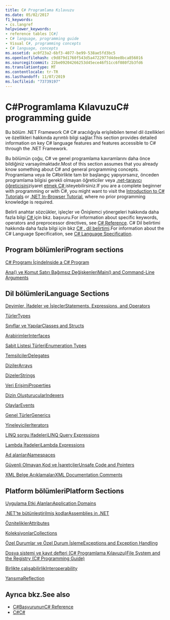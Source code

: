 ```yaml
---
title: C# Programlama Kılavuzu
ms.date: 05/02/2017
f1_keywords:
- cs.langref
helpviewer_keywords:
- reference tables [C#]
- C# language, programming guide
- Visual C#, programming concepts
- C# language, concepts
ms.assetid: ac0f23a2-6bf3-4077-be99-538ae5fd3bc5
ms.openlocfilehash: c9d879d1760f543d5a4722977d4dee8bca856016
ms.sourcegitcommit: 22be09204266253d45ece46f51cc6f080f2b3fd6
ms.translationtype: MT
ms.contentlocale: tr-TR
ms.lasthandoff: 11/07/2019
ms.locfileid: "73739197"
---
```

# <a name="c-programming-guide"></a><span data-ttu-id="e41b3-102">C#Programlama Kılavuzu</span><span class="sxs-lookup"><span data-stu-id="e41b3-102">C# programming guide</span></span>

<span data-ttu-id="e41b3-103">Bu bölüm .NET Framework C# C# aracılığıyla erişilebilen temel dil özellikleri ve özellikleri hakkında ayrıntılı bilgi sağlar.</span><span class="sxs-lookup"><span data-stu-id="e41b3-103">This section provides detailed information on key C# language features and features accessible to C# through the .NET Framework.</span></span>  
  
 <span data-ttu-id="e41b3-104">Bu bölümün çoğu, C# ve genel programlama kavramlarını daha önce bildiğiniz varsayılmaktadır.</span><span class="sxs-lookup"><span data-stu-id="e41b3-104">Most of this section assumes that you already know something about C# and general programming concepts.</span></span> <span data-ttu-id="e41b3-105">Programlama veya ile C#birlikte tam bir başlangıç yapıyorsanız, önceden programlama bilgisi gerekli olmayan öğreticiler veya [.net-tarayıcı öğreticisini](https://dotnet.microsoft.com/learn/dotnet/in-browser-tutorial/1)ziyaret [etmek C# ](../tutorials/intro-to-csharp/index.md) isteyebilirsiniz.</span><span class="sxs-lookup"><span data-stu-id="e41b3-105">If you are a complete beginner with programming or with C#, you might want to visit the [Introduction to C# Tutorials](../tutorials/intro-to-csharp/index.md) or [.NET In-Browser Tutorial](https://dotnet.microsoft.com/learn/dotnet/in-browser-tutorial/1), where no prior programming knowledge is required.</span></span>  
  
 <span data-ttu-id="e41b3-106">Belirli anahtar sözcükler, işleçler ve Önişlemci yönergeleri hakkında daha fazla bilgi [ C# ](../language-reference/index.md)için bkz. başvuru.</span><span class="sxs-lookup"><span data-stu-id="e41b3-106">For information about specific keywords, operators and preprocessor directives, see [C# Reference](../language-reference/index.md).</span></span> <span data-ttu-id="e41b3-107">C# Dil belirtimi hakkında daha fazla bilgi için bkz [ C# . dil belirtimi](/dotnet/csharp/language-reference/language-specification/introduction).</span><span class="sxs-lookup"><span data-stu-id="e41b3-107">For information about the C# Language Specification, see [C# Language Specification](/dotnet/csharp/language-reference/language-specification/introduction).</span></span>  
  
## <a name="program-sections"></a><span data-ttu-id="e41b3-108">Program bölümleri</span><span class="sxs-lookup"><span data-stu-id="e41b3-108">Program sections</span></span>

[<span data-ttu-id="e41b3-109">C# Programı İçinde</span><span class="sxs-lookup"><span data-stu-id="e41b3-109">Inside a C# Program</span></span>](./inside-a-program/index.md)  
  
[<span data-ttu-id="e41b3-110">Ana() ve Komut Satırı Bağımsız Değişkenleri</span><span class="sxs-lookup"><span data-stu-id="e41b3-110">Main() and Command-Line Arguments</span></span>](./main-and-command-args/index.md)  

## <a name="language-sections"></a><span data-ttu-id="e41b3-111">Dil bölümleri</span><span class="sxs-lookup"><span data-stu-id="e41b3-111">Language Sections</span></span>

[<span data-ttu-id="e41b3-112">Deyimler, İfadeler ve İşleçler</span><span class="sxs-lookup"><span data-stu-id="e41b3-112">Statements, Expressions, and Operators</span></span>](./statements-expressions-operators/index.md)  

 [<span data-ttu-id="e41b3-113">Türler</span><span class="sxs-lookup"><span data-stu-id="e41b3-113">Types</span></span>](./types/index.md)  

 [<span data-ttu-id="e41b3-114">Sınıflar ve Yapılar</span><span class="sxs-lookup"><span data-stu-id="e41b3-114">Classes and Structs</span></span>](./classes-and-structs/index.md)  
  
 [<span data-ttu-id="e41b3-115">Arabirimler</span><span class="sxs-lookup"><span data-stu-id="e41b3-115">Interfaces</span></span>](./interfaces/index.md)  

 [<span data-ttu-id="e41b3-116">Sabit Listesi Türleri</span><span class="sxs-lookup"><span data-stu-id="e41b3-116">Enumeration Types</span></span>](./enumeration-types.md)  
  
 [<span data-ttu-id="e41b3-117">Temsilciler</span><span class="sxs-lookup"><span data-stu-id="e41b3-117">Delegates</span></span>](./delegates/index.md)  

 [<span data-ttu-id="e41b3-118">Diziler</span><span class="sxs-lookup"><span data-stu-id="e41b3-118">Arrays</span></span>](./arrays/index.md)  
  
 [<span data-ttu-id="e41b3-119">Dizeler</span><span class="sxs-lookup"><span data-stu-id="e41b3-119">Strings</span></span>](./strings/index.md)  
  
 [<span data-ttu-id="e41b3-120">Veri Erişimi</span><span class="sxs-lookup"><span data-stu-id="e41b3-120">Properties</span></span>](./classes-and-structs/properties.md)  
  
 [<span data-ttu-id="e41b3-121">Dizin Oluşturucular</span><span class="sxs-lookup"><span data-stu-id="e41b3-121">Indexers</span></span>](./indexers/index.md)  
  
 [<span data-ttu-id="e41b3-122">Olaylar</span><span class="sxs-lookup"><span data-stu-id="e41b3-122">Events</span></span>](./events/index.md)  
  
 [<span data-ttu-id="e41b3-123">Genel Türler</span><span class="sxs-lookup"><span data-stu-id="e41b3-123">Generics</span></span>](./generics/index.md)  
  
 [<span data-ttu-id="e41b3-124">Yineleyiciler</span><span class="sxs-lookup"><span data-stu-id="e41b3-124">Iterators</span></span>](./concepts/iterators.md)
  
 [<span data-ttu-id="e41b3-125">LINQ sorgu Ifadeleri</span><span class="sxs-lookup"><span data-stu-id="e41b3-125">LINQ Query Expressions</span></span>](../linq/index.md)  
  
 [<span data-ttu-id="e41b3-126">Lambda İfadeleri</span><span class="sxs-lookup"><span data-stu-id="e41b3-126">Lambda Expressions</span></span>](./statements-expressions-operators/lambda-expressions.md)  
  
 [<span data-ttu-id="e41b3-127">Ad alanları</span><span class="sxs-lookup"><span data-stu-id="e41b3-127">Namespaces</span></span>](./namespaces/index.md)  
  
 [<span data-ttu-id="e41b3-128">Güvenli Olmayan Kod ve İşaretçiler</span><span class="sxs-lookup"><span data-stu-id="e41b3-128">Unsafe Code and Pointers</span></span>](./unsafe-code-pointers/index.md)  
  
 [<span data-ttu-id="e41b3-129">XML Belge Açıklamaları</span><span class="sxs-lookup"><span data-stu-id="e41b3-129">XML Documentation Comments</span></span>](./xmldoc/index.md)  
  
## <a name="platform-sections"></a><span data-ttu-id="e41b3-130">Platform bölümleri</span><span class="sxs-lookup"><span data-stu-id="e41b3-130">Platform Sections</span></span>

 [<span data-ttu-id="e41b3-131">Uygulama Etki Alanları</span><span class="sxs-lookup"><span data-stu-id="e41b3-131">Application Domains</span></span>](../../framework/app-domains/application-domains.md)  
  
 [<span data-ttu-id="e41b3-132">.NET’te bütünleştirilmiş kodlar</span><span class="sxs-lookup"><span data-stu-id="e41b3-132">Assemblies in .NET</span></span>](../../standard/assembly/index.md)  
  
 [<span data-ttu-id="e41b3-133">Öznitelikler</span><span class="sxs-lookup"><span data-stu-id="e41b3-133">Attributes</span></span>](./concepts/attributes/index.md)  
  
 [<span data-ttu-id="e41b3-134">Koleksiyonlar</span><span class="sxs-lookup"><span data-stu-id="e41b3-134">Collections</span></span>](./concepts/collections.md)  
  
 [<span data-ttu-id="e41b3-135">Özel Durumlar ve Özel Durum İşleme</span><span class="sxs-lookup"><span data-stu-id="e41b3-135">Exceptions and Exception Handling</span></span>](./exceptions/index.md)  
  
 [<span data-ttu-id="e41b3-136">Dosya sistemi ve kayıt defteri (C# Programlama Kılavuzu)</span><span class="sxs-lookup"><span data-stu-id="e41b3-136">File System and the Registry (C# Programming Guide)</span></span>](./file-system/index.md)  
  
 [<span data-ttu-id="e41b3-137">Birlikte çalışabilirlik</span><span class="sxs-lookup"><span data-stu-id="e41b3-137">Interoperability</span></span>](./interop/index.md)  
  
 [<span data-ttu-id="e41b3-138">Yansıma</span><span class="sxs-lookup"><span data-stu-id="e41b3-138">Reflection</span></span>](./concepts/reflection.md)  
  
## <a name="see-also"></a><span data-ttu-id="e41b3-139">Ayrıca bkz.</span><span class="sxs-lookup"><span data-stu-id="e41b3-139">See also</span></span>

- [<span data-ttu-id="e41b3-140">C#Başvurunun</span><span class="sxs-lookup"><span data-stu-id="e41b3-140">C# Reference</span></span>](../language-reference/index.md)
- [<span data-ttu-id="e41b3-141">C#</span><span class="sxs-lookup"><span data-stu-id="e41b3-141">C#</span></span>](../index.md)
